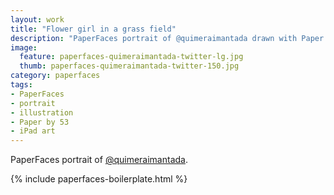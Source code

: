 ```yaml
---
layout: work
title: "Flower girl in a grass field"
description: "PaperFaces portrait of @quimeraimantada drawn with Paper by 53 on an iPad."
image: 
  feature: paperfaces-quimeraimantada-twitter-lg.jpg
  thumb: paperfaces-quimeraimantada-twitter-150.jpg
category: paperfaces
tags: 
- PaperFaces
- portrait
- illustration
- Paper by 53
- iPad art
---
```


PaperFaces portrait of [@quimeraimantada](http://twitter.com/quimeraimantada).

{% include paperfaces-boilerplate.html %}